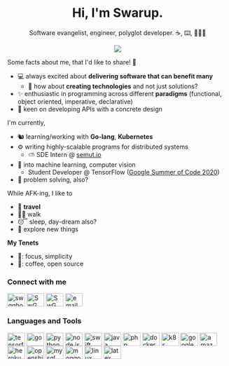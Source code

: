 <h1 align="center">Hi, I'm Swarup.</h1>

<p align="center">
  Software evangelist, engineer, polyglot developer. ☕️, ⌨️, 👨🏻‍💻
</p>


<p align="center">
  <a href="https://github-readme-stats.vercel.app">
    <img src="https://github-readme-stats.vercel.app/api?username=swghosh&bg_color=30,e96443,904e95&title_color=fff&text_color=fff&icon_color=79ff97&count_private=true&show_icons=true">
  </a>
</p>

Some facts about me, that I'd like to share! 🙂
- 💻 always excited about **delivering software that can benefit many**
  - 🍥 how about **creating technologies** and not just solutions?
- ✨ enthusiastic in programming across different **paradigms** (functional, object oriented, imperative, declarative)
- 🔩 keen on developing APIs with a concrete design

I'm currently,
- 🐿 learning/working with **Go-lang**, **Kubernetes**
- ⚙️ writing highly-scalable programs for distributed systems
  - ⛅️ SDE Intern @ [semut.io](https://www.semut.io)
- 🧠 into machine learning, computer vision
  - Student Developer @ TensorFlow ([Google Summer of Code 2020](https://summerofcode.withgoogle.com/projects/4863446367076352))
- 🧩 problem solving, also?

While AFK-ing, I like to
- 🛫 **travel**
- 🚶🏻 walk
- 😴 sleep, day-dream also?
- 🔭 explore new things

**My Tenets**
- 🔑: focus, simplicity
- 💖: coffee, open source

### Connect with me
<p align="left">
  <a href="https://www.linkedin.com/in/swgghosh/" target="blank"><img align="center" src="https://cdn.jsdelivr.net/npm/simple-icons@3.0.1/icons/linkedin.svg" alt="swgghosh" height="30" width="40" /></a>
  <a href="https://twitter.com/SwG_Ghosh" target="blank"><img align="center" src="https://cdn.jsdelivr.net/npm/simple-icons@3.0.1/icons/twitter.svg" alt="SwG_Ghosh" height="30" width="40" /></a>
  <a href="https://instagram.com/swg_ghosh" target="blank"><img align="center" src="https://cdn.jsdelivr.net/npm/simple-icons@3.0.1/icons/instagram.svg" alt="SwG_Ghosh" height="30" width="40" /></a>
  <a href="mailto:swghosh@codecrafts.cf" target="blank"><img align="center" src="https://cdn.jsdelivr.net/npm/simple-icons@3.0.1/icons/mail-dot-ru.svg" alt="email" height="30" width="40" /></a>
</p>

### Languages and Tools
<p align="left">
  <a href="https://tensorflow.org" target="blank"><img align="center" src="https://cdn.jsdelivr.net/npm/simple-icons@3.0.1/icons/tensorflow.svg" alt="tensorflow" height="30" width="40" /></a>
  <a href="https://golang.org" target="blank"><img align="center" src="https://cdn.jsdelivr.net/npm/simple-icons@3.0.1/icons/go.svg" alt="go" height="30" width="40" /></a>
  <a href="https://python.org" target="blank"><img align="center" src="https://cdn.jsdelivr.net/npm/simple-icons@3.0.1/icons/python.svg" alt="python" height="30" width="40" /></a>
  <a href="https://nodejs.org" target="blank"><img align="center" src="https://cdn.jsdelivr.net/npm/simple-icons@3.0.1/icons/node-dot-js.svg" alt="node.js" height="30" width="40" /></a>
  <a href="https://swift.org" target="blank"><img align="center" src="https://cdn.jsdelivr.net/npm/simple-icons@3.0.1/icons/swift.svg" alt="swift" height="30" width="40" /></a>
  <a href="https://en.cppreference.com/w/c" target="blank>"<img align="center" src="https://cdn.jsdelivr.net/npm/simple-icons@3.0.1/icons/c.svg" alt="c" height="30" width="40" /></a>
  <a href="https://java.com" target="blank"><img align="center" src="https://cdn.jsdelivr.net/npm/simple-icons@3.0.1/icons/java.svg" alt="java" height="30" width="40" /></a>
  <a href="https://php.net" target="blank"><img align="center" src="https://cdn.jsdelivr.net/npm/simple-icons@3.0.1/icons/php.svg" alt="php" height="30" width="40" /></a>
  <a href="https://docker.com" target="blank"><img align="center" src="https://cdn.jsdelivr.net/npm/simple-icons@3.0.1/icons/docker.svg" alt="docker" height="30" width="40" /></a>
  <a href="https://kubernetes.io" target="blank"><img align="center" src="https://cdn.jsdelivr.net/npm/simple-icons@3.0.1/icons/kubernetes.svg" alt="k8s" height="30" width="40" /></a>
  <a href="https://cloud.google.com" target="blank"><img align="center" src="https://cdn.jsdelivr.net/npm/simple-icons@3.0.1/icons/googlecloud.svg" alt="googlecloud" height="30" width="40" /></a>
  <a href="https://aws.amazon.com" target="blank"><img align="center" src="https://cdn.jsdelivr.net/npm/simple-icons@3.0.1/icons/amazonaws.svg" alt="amazonaws" height="30" width="40" /></a>
  <a href="https://heroku.com" target="blank"><img align="center" src="https://cdn.jsdelivr.net/npm/simple-icons@3.0.1/icons/heroku.svg" alt="heroku" height="30" width="40" /></a>
  <a href="https://openshift.com" target="blank"><img align="center" src="https://cdn.jsdelivr.net/npm/simple-icons@3.0.1/icons/redhatopenshift.svg" alt="openshift" height="30" width="40" /></a>
  <a href="https://mysql.com" target="blank"><img align="center" src="https://cdn.jsdelivr.net/npm/simple-icons@3.0.1/icons/mysql.svg" alt="mysql" height="30" width="40" /></a>
  <a href="https://mongodb.com" target="blank"><img align="center" src="https://cdn.jsdelivr.net/npm/simple-icons@3.0.1/icons/mongodb.svg" alt="mongodb" height="30" width="40" /></a>
  <a href="https://linux.org" target="blank"><img align="center" src="https://cdn.jsdelivr.net/npm/simple-icons@3.0.1/icons/linux.svg" alt="linux" height="30" width="40" /></a>
  <a href="https://latex-project.org" target="blank"><img align="center" src="https://cdn.jsdelivr.net/npm/simple-icons@3.0.1/icons/latex.svg" alt="latex" height="30" width="40" /></a>
  
</p>
